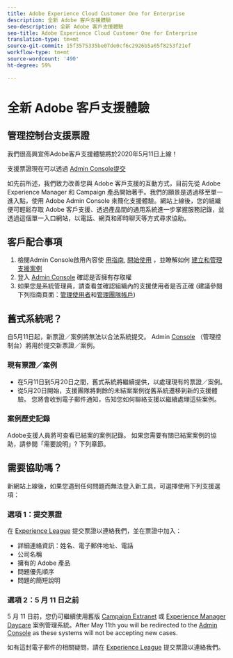 ```yaml
---
title: Adobe Experience Cloud Customer One for Enterprise
description: 全新 Adobe 客戶支援體驗
seo-description: 全新 Adobe 客戶支援體驗
seo-title: Adobe Experience Cloud Customer One for Enterprise
translation-type: tm+mt
source-git-commit: 15f3575335be07de0cf6c2926b5a05f8253f21ef
workflow-type: tm+mt
source-wordcount: '490'
ht-degree: 59%

---
```



# 全新 Adobe 客戶支援體驗

## 管理控制台支援票證

我們很高興宣佈Adobe客戶支援體驗將於2020年5月11日上線！

支援票證現在可以透過 [Admin Console提交](https://adminconsole.adobe.com/)

如先前所述，我們致力改善您與 Adobe 客戶支援的互動方式，目前先從 Adobe Experience Manager 和 Campaign 產品開始著手。我們的願景是透過移至單一進入點，使用 Adobe Admin Console 來簡化支援體驗。網站上線後，您的組織便可輕鬆存取 Adobe 客戶支援、透過產品間的通用系統進一步掌握服務記錄，並透過這個單一入口網站，以電話、網頁和即時聊天等方式尋求協助。

## 客戶配合事項

1. 檢閱Admin Console啟用內容使 [用指南](https://helpx.adobe.com/tw/enterprise/get-started.html), [開始使用](https://helpx.adobe.com/tw/enterprise/managing/user-guide.html) ，並瞭解如何 [建立和管理支援案例](https://helpx.adobe.com/enterprise/using/support-and-expert-services.html)
1. 登入 [Admin Console](https://adminconsole.adobe.com/) 確認是否擁有存取權
1. 如果您是系統管理員，請查看並確認組織內的支援使用者是否正確 (建議參閱下列指南頁面：[管理使用者](https://helpx.adobe.com/tw/enterprise/using/users.html)和[管理團隊帳戶](https://helpx.adobe.com/tw/enterprise/using/accounts.html))

## 舊式系統呢？

自5月11日起，新票證／案例將無法以合法系統提交。  Admin [Console](https://adminconsole.adobe.com/) （管理控制台）將用於提交新票證／案例。

### 現有票證／案例

* 在5月11日到5月20日之間，舊式系統將繼續提供，以處理現有的票證／案例。
* 從5月20日開始，支援團隊將剩餘的未結案案例從舊系統遷移到新的支援體驗。  您將會收到電子郵件通知，告知您如何聯絡支援以繼續處理這些案例。

### 案例歷史記錄

Adobe支援人員將可查看已結案的案例記錄。  如果您需要有關已結案案例的協助，請參閱「需要說明」? 下列章節。

## 需要協助嗎？

新網站上線後，如果您遇到任何問題而無法登入新工具，可選擇使用下列支援選項：

### 選項 1：提交票證

在 [Experience League](https://experienceleague.adobe.com/?support-solution=General#support) 提交票證以連絡我們，並在票證中加入：

* 詳細連絡資訊：姓名、電子郵件地址、電話
* 公司名稱
* 擁有的 Adobe 產品
* 問題優先順序
* 問題的簡短說明

### 選項 2：5 月 11 日之前

5 月 11 日前，您仍可繼續使用舊版 [Campaign Extranet](https://support.neolane.net/webApp/extranetLogin) 或 [Experience Manager Daycare](https://daycare.day.com/home.html) 案例管理系統。After May 11th you will be redirected to the [Admin Console](https://adminconsole.adobe.com/) as these systems will not be accepting new cases.

如有這封電子郵件的相關疑問，請在 [Experience League](https://experienceleague.adobe.com/?support-solution=General#support) 提交票證以連絡我們。
